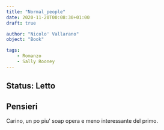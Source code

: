 ```yaml
---
title: "Normal_people"
date: 2020-11-20T00:08:30+01:00
draft: true

author: "Nicolo' Vallarano"
object: "Book"

tags:
    - Romanzo
    - Sally Rooney
---
```


## Status: Letto 

## Pensieri
Carino, un po piu' soap opera e meno interessante del primo.
